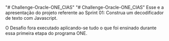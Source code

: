 "# Challenge-Oracle-ONE_CIAS" 
"# Challenge-Oracle-ONE_CIAS" 
Esse e a apresentação do projeto referente ao Sprint 01: Construa um decodificador de texto com Javascript.

O Desafio fora executado aplicando-se tudo o que foi ensinado durante essa primeira etapa do programa ONE.